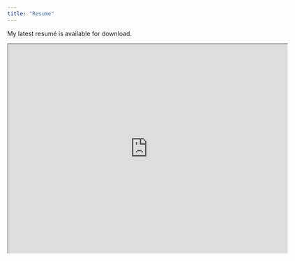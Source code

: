 ```yaml
---
title: "Resume"
---
```


My latest resumé is available for download. 


<iframe src="https://drive.google.com/file/d/1RrYTaCpMVZzspq8kbC1dJdhwk6vXqnkP/preview" width="640" height="480"></iframe>